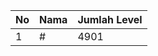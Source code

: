 | No | Nama            | Jumlah Level |
|----|-----------------|--------------|
| 1  | #    |    4901        |
